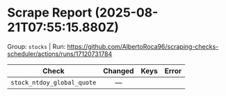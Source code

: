 # Scrape Report (2025-08-21T07:55:15.880Z)

Group: `stocks`  |  Run: https://github.com/AlbertoRoca96/scraping-checks-scheduler/actions/runs/17120731784

| Check | Changed | Keys | Error |
|---|:---:|:--|:--|
| `stock_ntdoy_global_quote` | — |  |  |
